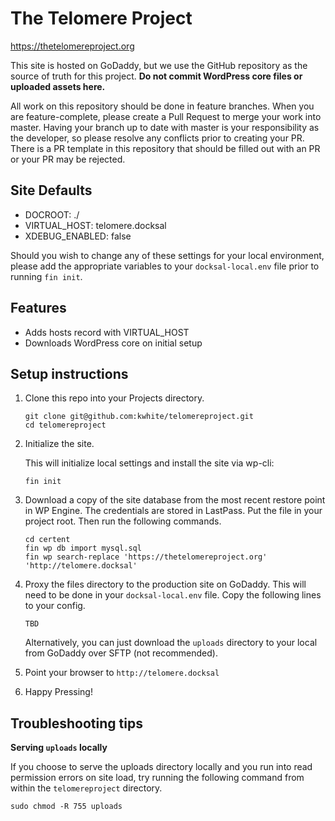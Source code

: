 # The Telomere Project
https://thetelomereproject.org

This site is hosted on GoDaddy, but we use the GitHub repository as the source of truth for this project. **Do not commit WordPress core files or uploaded assets here.**

All work on this repository should be done in feature branches. When you are feature-complete, please create a Pull Request to merge your work into master. Having your branch up to date with master is your responsibility as the developer, so please resolve any conflicts prior to creating your PR. There is a PR template in this repository that should be filled out with an PR or your PR may be rejected.

## Site Defaults
* DOCROOT: ./
* VIRTUAL_HOST: telomere.docksal
* XDEBUG_ENABLED: false

Should you wish to change any of these settings for your local environment, please add the appropriate variables to your `docksal-local.env` file prior to running `fin init`.

## Features
* Adds hosts record with VIRTUAL_HOST
* Downloads WordPress core on initial setup

## Setup instructions

1. Clone this repo into your Projects directory.

    ```
    git clone git@github.com:kwhite/telomereproject.git
    cd telomereproject
    ```

1. Initialize the site.

    This will initialize local settings and install the site via wp-cli:

    ```
    fin init
    ```

1. Download a copy of the site database from the most recent restore point in WP Engine. The credentials are stored in LastPass. Put the file in your project root. Then run the following commands.
    ```
    cd certent
    fin wp db import mysql.sql
    fin wp search-replace 'https://thetelomereproject.org' 'http://telomere.docksal'
    ```

1. Proxy the files directory to the production site on GoDaddy. This will need to be done in your `docksal-local.env` file. Copy the following lines to your config.

    ```
    TBD
    ```

    Alternatively, you can just download the `uploads` directory to your local from GoDaddy over SFTP (not recommended).

1. Point your browser to `http://telomere.docksal`

1. Happy Pressing!

## Troubleshooting tips
**Serving `uploads` locally**

If you choose to serve the uploads directory locally and you run into read permission errors on site load, try running the following command from within the `telomereproject` directory.
```
sudo chmod -R 755 uploads
```
